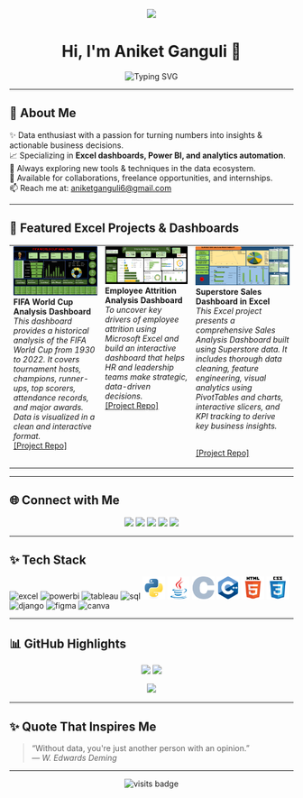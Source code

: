 <p align="center">
  <img src="https://i.ibb.co/SXqHYf4P/229223263-cf2e4b07-2615-4f87-9c38-e37600f8381a.gif" width="300"/>
</p>

<h1 align="center">Hi, I'm Aniket Ganguli 👋</h1>
<p align="center">
  <img src="https://readme-typing-svg.demolab.com?font=Fira+Code&size=24&duration=2000&pause=800&color=4AA96C&center=true&vCenter=true&repeat=true&width=800&background=FFFFFF&lines=Transforming+Raw+Data+into+Insightful+Stories;Excel+%7C+Power+BI+%7C+Data+Visualization;Let's+Build+Awesome+Dashboards+Together!" alt="Typing SVG">
</p>

---

## 💫 About Me

✨ Data enthusiast with a passion for turning numbers into insights & actionable business decisions.<br/>
📈 Specializing in <b>Excel dashboards, Power BI, and analytics automation</b>.<br/>
🔭 Always exploring new tools & techniques in the data ecosystem.<br/>
🤝 Available for collaborations, freelance opportunities, and internships.<br/>
📫 Reach me at: <a href="mailto:aniketganguli6@gmail.com">aniketganguli6@gmail.com</a>

---

## 🚀 Featured Excel Projects & Dashboards

<table>
  <tr>
    <td valign="top" width="350">
      <img src="https://github.com/AniketGanguli/fifa-worldcup-dashboard/raw/main/Dashboard.png" width="320" alt="Bike Sales Dashboard"/><br>
      <b>FIFA World Cup Analysis Dashboard</b><br>
      <i>This dashboard provides a historical analysis of the FIFA World Cup from 1930 to 2022.
It covers tournament hosts, champions, runner-ups, top scorers, attendance records, and major awards.
Data is visualized in a clean and interactive format.</i><br>
      <a href="https://github.com/AniketGanguli/fifa-worldcup-dashboard">[Project Repo]</a>
    </td>
    <td valign="top" width="350">
      <img src="https://github.com/AniketGanguli/excel-employee-attrition-dashboard/raw/main/Dashboard.png" width="320" alt="Finance Dashboard"/><br>
      <b>Employee Attrition Analysis Dashboard</b><br>
      <i>To uncover key drivers of employee attrition using Microsoft Excel and build an interactive dashboard that helps HR and leadership teams make strategic, data-driven decisions.</i><br>
      <a href="https://github.com/AniketGanguli/excel-employee-attrition-dashboard">[Project Repo]</a>
    </td>
    <td valign="top" width="350">
      <img src="https://github.com/AniketGanguli/Superstore-Sales-Insights-Dashboard/blob/main/Dashboard.png?raw=true" width="320" alt="Customer Feedback Dashboard"/><br>
      <b>Superstore Sales Dashboard in Excel</b><br>
      <i>This Excel project presents a comprehensive Sales Analysis Dashboard built using Superstore data. It includes thorough data cleaning, feature engineering, visual analytics using PivotTables and charts, interactive slicers, and KPI tracking to derive key business insights.

</i><br>
      <a href="https://github.com/AniketGanguli/Superstore-Sales-Insights-Dashboard">[Project Repo]</a>
    </td>
  </tr>
</table>

---

## 🌐 Connect with Me

<p align="center">
  <a href="https://facebook.com/ganguli.aniket" target="_blank"><img src="https://raw.githubusercontent.com/rahuldkjain/github-profile-readme-generator/master/src/images/icons/Social/facebook.svg" height="34"/></a>
  <a href="https://www.instagram.com/ganguli.aniket/" target="_blank"><img src="https://raw.githubusercontent.com/rahuldkjain/github-profile-readme-generator/master/src/images/icons/Social/instagram.svg" height="34"/></a>
  <a href="https://www.linkedin.com/in/aniket-ganguli-aa1904271/" target="_blank"><img src="https://raw.githubusercontent.com/rahuldkjain/github-profile-readme-generator/master/src/images/icons/Social/linked-in-alt.svg" height="34"/></a>
  <a href="https://x.com/AniketGanguli" target="_blank"><img src="https://raw.githubusercontent.com/rahuldkjain/github-profile-readme-generator/master/src/images/icons/Social/twitter.svg" height="34"/></a>
  <a href="https://www.geeksforgeeks.org/user/aniketgaickz/" target="_blank"><img src="https://upload.wikimedia.org/wikipedia/commons/4/43/GeeksforGeeks.svg" height="34"/></a>
</p>

---

## ✨ Tech Stack

<p align="left">
  <img src="https://img.icons8.com/color/48/000000/microsoft-excel-2019.png" alt="excel" width="40"/>
  <img src="https://img.icons8.com/color/48/000000/power-bi.png" alt="powerbi" width="40"/>
  <img src="https://img.icons8.com/color/48/000000/tableau-software.png" alt="tableau" width="40"/>
  <img src="https://img.icons8.com/ios-filled/50/000000/sql.png" alt="sql" width="40"/>
  <img src="https://raw.githubusercontent.com/devicons/devicon/master/icons/python/python-original.svg" alt="python" width="40"/>
  <img src="https://raw.githubusercontent.com/devicons/devicon/master/icons/java/java-original.svg" alt="java" width="40"/>
  <img src="https://raw.githubusercontent.com/devicons/devicon/master/icons/c/c-original.svg" alt="c" width="40"/>
  <img src="https://raw.githubusercontent.com/devicons/devicon/master/icons/cplusplus/cplusplus-original.svg" alt="cplusplus" width="40"/>
  <img src="https://raw.githubusercontent.com/devicons/devicon/master/icons/html5/html5-original-wordmark.svg" alt="html5" width="40"/>
  <img src="https://raw.githubusercontent.com/devicons/devicon/master/icons/css3/css3-original-wordmark.svg" alt="css3" width="40"/>
  <img src="https://cdn.worldvectorlogo.com/logos/django.svg" alt="django" width="40"/>
  <img src="https://www.vectorlogo.zone/logos/figma/figma-icon.svg" alt="figma" width="40"/>
  <img src="https://img.icons8.com/color/48/000000/canva.png" alt="canva" width="40"/>
</p>

---

## 📊 GitHub Highlights
<p align="center">
  <img src="https://github-readme-stats.vercel.app/api?username=AniketGanguli&theme=radical&hide_border=false&include_all_commits=true&count_private=true" height="150"/>
  <img src="https://nirzak-streak-stats.vercel.app/?user=AniketGanguli&theme=radical&hide_border=false" height="150"/>
</p>
<p align="center">
  <img src="https://github-readme-stats.vercel.app/api/top-langs/?username=AniketGanguli&theme=radical&hide_border=false&layout=compact" />
</p>

---

## ✨ Quote That Inspires Me
> “Without data, you're just another person with an opinion.”  
> — *W. Edwards Deming*

---

<p align="center">
  <img src="https://img.shields.io/badge/Visits-👁‍🗨%20Welcome-blue" alt="visits badge" />
</p>
